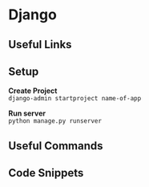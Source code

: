 # Django

## Useful Links  

## Setup
**Create Project**  
`django-admin startproject name-of-app`  

**Run server**  
`python manage.py runserver`  

## Useful Commands  

## Code Snippets  
